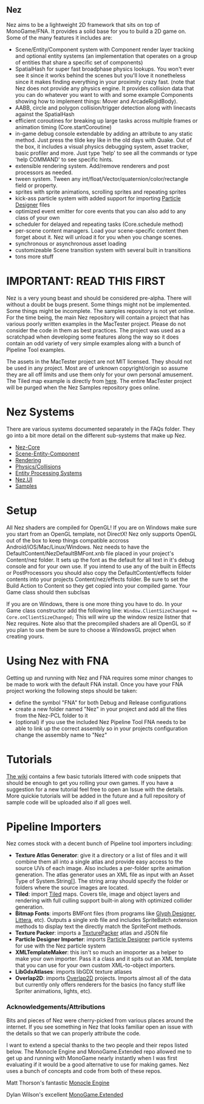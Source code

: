 ## Nez

Nez aims to be a lightweight 2D framework that sits on top of MonoGame/FNA. It provides a solid base for you to build a 2D game on. Some of the many features it includes are:

- Scene/Entity/Component system with Component render layer tracking and optional entity systems (an implementation that operates on a group of entities that share a specific set of components)
- SpatialHash for super fast broadphase physics lookups. You won't ever see it since it works behind the scenes but you'll love it nonetheless since it makes finding everything in your proximity crazy fast. (note that Nez does not provide any physics engine. It provides collision data that you can do whatever you want to with and some example Components showing how to implement things: Mover and ArcadeRigidBody).
- AABB, circle and polygon collision/trigger detection along with linecasts against the SpatialHash
- efficient coroutines for breaking up large tasks across multiple frames or animation timing (Core.startCoroutine)
- in-game debug console extendable by adding an attribute to any static method. Just press the tilde key like in the old days with Quake. Out of the box, it includes a visual physics debugging system, asset tracker, basic profiler and more. Just type 'help' to see all the commands or type 'help COMMAND' to see specific hints.
- extensible rendering system. Add/remove renderers and post processors as needed.
- tween system. Tween any int/float/Vector/quaternion/color/rectangle field or property.
- sprites with sprite animations, scrolling sprites and repeating sprites
- kick-ass particle system with added support for importing [Particle Designer](https://71squared.com/particledesigner) files
- optimized event emitter for core events that you can also add to any class of your own
- scheduler for delayed and repeating tasks (Core.schedule method)
- per-scene content managers. Load your scene-specific content then forget about it. Nez will unload it for you when you change scenes.
- synchronous or asynchronous asset loading
- customizeable Scene transition system with several built in transitions
- tons more stuff


IMPORTANT: READ THIS FIRST
==========

Nez is a very young beast and should be considered pre-alpha. There will without a doubt be bugs present. Some things might not be implemented. Some things might be incomplete. The samples repository is not yet online. For the time being, the main Nez repository will contain a project that has various poorly written examples in the MacTester project. Please do not consider the code in them as best practices. The project was used as a scratchpad when developing some features along the way so it does contain an odd variety of very simple examples along with a bunch of Pipeline Tool examples.

The assets in the MacTester project are not MIT licensed. They should not be used in any project. Most are of unknown copyright/origin so assume they are all off limits and use them only for your own personal amusement. The Tiled map example is directly from [here](https://github.com/underscorediscovery/luxe/tree/master/samples/examples/platformer/assets). The entire MacTester project will be purged when the Nez Samples repository goes online.



Nez Systems
==========

There are various systems documented separately in the FAQs folder. They go into a bit more detail on the different sub-systems that make up Nez.

- [Nez-Core](FAQs/Nez-Core.md)
- [Scene-Entity-Component](FAQs/Scene-Entity-Component.md)
- [Rendering](FAQs/Rendering.md)
- [Physics/Collisions](FAQs/Physics.md)
- [Entity Processing Systems](FAQs/EntitySystems.md)
- [Nez.UI](FAQs/UI.md)
- [Samples](FAQs/Samples.md)



Setup
==========

All Nez shaders are compiled for OpenGL! If you are on Windows make sure you start from an OpenGL template, not DirectX! Nez only supports OpenGL out of the box to keep things compatible accross Android/iOS/Mac/Linux/Windows. Nez needs to have the DefaultContent/NezDefaultBMFont.xnb file placed in your project's Content/nez folder. It sets up the font as the default for all text in it's debug console and for your own use. If you intend to use any of the built in Effects or PostProcessors you should also copy the DefaultContent/effects folder contents into your projects Content/nez/effects folder. Be sure to set the Build Action to Content so they get copied into your compiled game. Your Game class should then subclsas

If you are on Windows, there is one more thing you have to do. In your Game class constructor add the following line: `Window.ClientSizeChanged += Core.onClientSizeChanged;` This will wire up the window resize listner that Nez requires. Note also that the precompiled shaders are all OpenGL so if you plan to use them be sure to choose a WindowsGL project when creating yours.



Using Nez with FNA
==========

Getting up and running with Nez and FNA requires some minor changes to be made to work with the default FNA install. Once you have your FNA project working the following steps should be taken:

- define the symbol "FNA" for both Debug and Release configurations
- create a new folder named "Nez" in your project and add all the files from the Nez-PCL folder to it
- (optional) if you use the included Nez Pipeline Tool FNA needs to be able to link up the correct assembly so in your projects configuration change the assembly name to "Nez"



Tutorials
==========

[The wiki](https://github.com/prime31/Nez/wiki) contains a few basic tutorials littered with code snippets that should be enough to get you rolling your own games. If you have a suggestion for a new tutorial feel free to open an Issue with the details. More quickie tutorials will be added in the future and a full repository of sample code will be uploaded also if all goes well.



Pipeline Importers
==========

Nez comes stock with a decent bunch of Pipeline tool importers including:

- **Texture Atlas Generator**: give it a directory or a list of files and it will combine them all into a single atlas and provide easy access to the source UVs of each image. Also includes a per-folder sprite animation generation. The atlas generator uses an XML file as input with an Asset Type of System.String[]. The string array should specify the folder or folders where the source images are located.
- **Tiled**: import [Tiled](http://www.mapeditor.org/) maps. Covers tile, image and object layers and rendering with full culling support built-in along with optimized collider generation.
- **Bitmap Fonts**: imports BMFont files (from programs like [Glyph Designer](https://71squared.com/glyphdesigner), [Littera](http://kvazars.com/littera/), etc). Outputs a single xnb file and includes SpriteBatch extension methods to display text the directly match the SpriteFont methods.
- **Texture Packer**: imports a [TexturePacker](https://www.codeandweb.com/texturepacker) atlas and JSON file
- **Particle Designer Importer**: imports [Particle Designer](https://71squared.com/particledesigner) particle systems for use with the Nez particle system
- **XMLTemplateMaker**: this isn't so much an imoporter as a helper to make your own importer. Pass it a class and it spits out an XML template that you can use for your own custom XML-to-object importers.
- **LibGdxAtlases**: imports libGDX texture atlases
- **Overlap2D**: imports [Overlap2D](http://overlap2d.com/) projects. Imports almost all of the data but currently only offers renderers for the basics (no fancy stuff like Spriter animations, lights, etc).



### Acknowledgements/Attributions

Bits and pieces of Nez were cherry-picked from various places around the internet. If you see something in Nez that looks familiar open an issue with the details so that we can properly attribute the code.

I want to extend a special thanks to the two people and their repos listed below. The Monocle Engine and MonoGame.Extended repo allowed me to get up and running with MonoGame nearly instantly when I was first evaluating if it would be a good alternative to use for making games. Nez uses a bunch of concepts and code from both of these repos.

Matt Thorson's fantastic [Monocle Engine](https://bitbucket.org/MattThorson/monocle-engine)

Dylan Wilson's excellent [MonoGame.Extended](https://github.com/craftworkgames/MonoGame.Extended)
